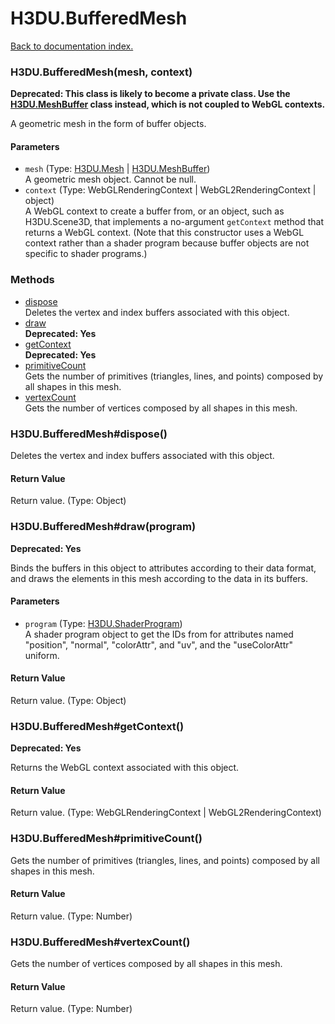 # H3DU.BufferedMesh

[Back to documentation index.](index.md)

 <a name='H3DU.BufferedMesh'></a>
### H3DU.BufferedMesh(mesh, context)

<b>Deprecated: This class is likely to become a private class.
Use the <a href="H3DU.MeshBuffer.md">H3DU.MeshBuffer</a> class instead, which is not coupled to WebGL
contexts.</b>

A geometric mesh in the form of buffer objects.

#### Parameters

* `mesh` (Type: <a href="H3DU.Mesh.md">H3DU.Mesh</a> | <a href="H3DU.MeshBuffer.md">H3DU.MeshBuffer</a>)<br>
    A geometric mesh object. Cannot be null.
* `context` (Type: WebGLRenderingContext | WebGL2RenderingContext | object)<br>
    A WebGL context to create a buffer from, or an object, such as H3DU.Scene3D, that implements a no-argument <code>getContext</code> method that returns a WebGL context. (Note that this constructor uses a WebGL context rather than a shader program because buffer objects are not specific to shader programs.)

### Methods

* [dispose](#H3DU.BufferedMesh_dispose)<br>Deletes the vertex and index buffers associated with this object.
* [draw](#H3DU.BufferedMesh_draw)<br><b>Deprecated: Yes</b>
* [getContext](#H3DU.BufferedMesh_getContext)<br><b>Deprecated: Yes</b>
* [primitiveCount](#H3DU.BufferedMesh_primitiveCount)<br>Gets the number of primitives (triangles, lines,
and points) composed by all shapes in this mesh.
* [vertexCount](#H3DU.BufferedMesh_vertexCount)<br>Gets the number of vertices composed by all shapes in this mesh.

 <a name='H3DU.BufferedMesh_dispose'></a>
### H3DU.BufferedMesh#dispose()

Deletes the vertex and index buffers associated with this object.

#### Return Value

Return value. (Type: Object)

 <a name='H3DU.BufferedMesh_draw'></a>
### H3DU.BufferedMesh#draw(program)

<b>Deprecated: Yes</b>

Binds the buffers in this object to attributes according
to their data format, and draws the elements in this mesh
according to the data in its buffers.

#### Parameters

* `program` (Type: <a href="H3DU.ShaderProgram.md">H3DU.ShaderProgram</a>)<br>
    A shader program object to get the IDs from for attributes named "position", "normal", "colorAttr", and "uv", and the "useColorAttr" uniform.

#### Return Value

Return value. (Type: Object)

 <a name='H3DU.BufferedMesh_getContext'></a>
### H3DU.BufferedMesh#getContext()

<b>Deprecated: Yes</b>

Returns the WebGL context associated with this object.

#### Return Value

Return value. (Type: WebGLRenderingContext | WebGL2RenderingContext)

 <a name='H3DU.BufferedMesh_primitiveCount'></a>
### H3DU.BufferedMesh#primitiveCount()

Gets the number of primitives (triangles, lines,
and points) composed by all shapes in this mesh.

#### Return Value

Return value. (Type: Number)

 <a name='H3DU.BufferedMesh_vertexCount'></a>
### H3DU.BufferedMesh#vertexCount()

Gets the number of vertices composed by all shapes in this mesh.

#### Return Value

Return value. (Type: Number)
